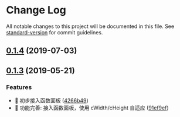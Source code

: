 # Change Log

All notable changes to this project will be documented in this file. See [standard-version](https://github.com/conventional-changelog/standard-version) for commit guidelines.

## [0.1.4](https://github.com/one-gourd/ide-switch-panel/compare/v0.1.3...v0.1.4) (2019-07-03)



## [0.1.3](https://github.com/one-gourd/ide-switch-panel/compare/v0.1.2...v0.1.3) (2019-05-21)


### Features

* 🎸 初步接入函数面板 ([4266b49](https://github.com/one-gourd/ide-switch-panel/commit/4266b49))
* 🎸 功能完善: 接入函数面板，使用 cWidth/cHeight 自适应 ([91ef9ef](https://github.com/one-gourd/ide-switch-panel/commit/91ef9ef))
